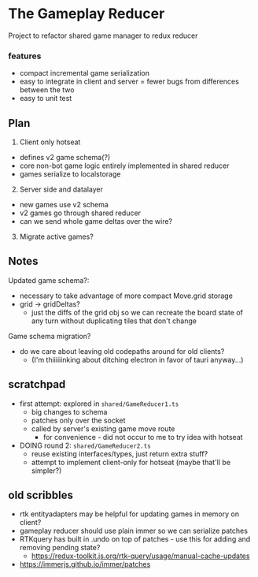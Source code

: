 # The Gameplay Reducer
Project to refactor shared game manager to redux reducer

### features
- compact incremental game serialization
- easy to integrate in client and server = fewer bugs from differences between the two
- easy to unit test

## Plan
1. Client only hotseat
  - defines v2 game schema(?)
  - core non-bot game logic entirely implemented in shared reducer
  - games serialize to localstorage
2. Server side and datalayer
  - new games use v2 schema
  - v2 games go through shared reducer
  - can we send whole game deltas over the wire?
3. Migrate active games?

## Notes
Updated game schema?:
- necessary to take advantage of more compact Move.grid storage
- grid -> gridDeltas?
  - just the diffs of the grid obj so we can recreate the board state of any turn without duplicating tiles that don't change

Game schema migration?
- do we care about leaving old codepaths around for old clients?
  - (I'm thiiiiiinking about ditching electron in favor of tauri anyway...)

## scratchpad
- first attempt: explored in `shared/GameReducer1.ts`
  - big changes to schema
  - patches only over the socket
  - called by server's existing game move route
    - for convenience - did not occur to me to try idea with hotseat
- DOING round 2: `shared/GameReducer2.ts`
  - reuse existing interfaces/types, just return extra stuff?
  - attempt to implement client-only for hotseat (maybe that'll be simpler?)

## old scribbles
- rtk entityadapters may be helpful for updating games in memory on client?
- gameplay reducer should use plain immer so we can serialize patches
- RTKquery has built in .undo on top of patches - use this for adding and removing pending state?
  - https://redux-toolkit.js.org/rtk-query/usage/manual-cache-updates
- https://immerjs.github.io/immer/patches
